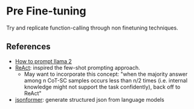 # Pre Fine-tuning
Try and replicate function-calling through non finetuning techniques.

## References
- [How to prompt llama 2](https://huggingface.co/blog/llama2#how-to-prompt-llama-2)
- [ReAct](https://arxiv.org/abs/2210.03629): inspired the few-shot prompting approach.
  - May want to incorporate this concept: "when the majority answer among n CoT-SC samples occurs less than n/2
times (i.e. internal knowledge might not support the task confidently), back off to ReAct"
- [jsonformer](https://github.com/1rgs/jsonformer): generate structured json from language models